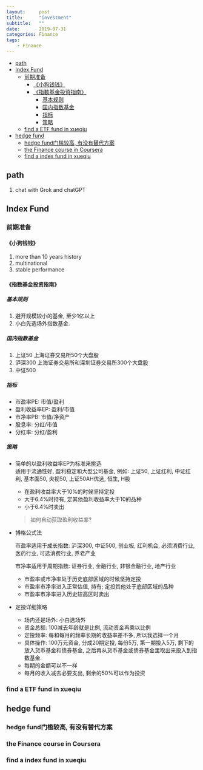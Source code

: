 ```yaml
---
layout:     post
title:      "investment"
subtitle:   ""
date:       2019-07-31
categories: Finance
tags:
    - Finance
---
```


- [path](#path)
- [Index Fund](#index-fund)
  - [前期准备](#前期准备)
    - [《小狗钱钱》](#小狗钱钱)
    - [《指数基金投资指南》](#指数基金投资指南)
      - [基本规则](#基本规则)
      - [国内指数基金](#国内指数基金)
      - [指标](#指标)
      - [策略](#策略)
  - [find a ETF fund in xueqiu](#find-a-etf-fund-in-xueqiu)
- [hedge fund](#hedge-fund)
  - [hedge fund门槛较高, 有没有替代方案](#hedge-fund门槛较高-有没有替代方案)
  - [the Finance course in Coursera](#the-finance-course-in-coursera)
  - [find a index fund in xueqiu](#find-a-index-fund-in-xueqiu)

## path

1. chat with Grok and chatGPT

## Index Fund

### 前期准备  

#### 《小狗钱钱》

1. more than 10 years history
2. multinational
3. stable performance

#### 《指数基金投资指南》

##### 基本规则

1. 避开规模较小的基金, 至少1亿以上
2. 小白先选场外指数基金.

##### 国内指数基金

1. 上证50
   上海证券交易所50个大盘股
2. 沪深300
   上海证券交易所和深圳证券交易所300个大盘股
3. 中证500

##### 指标

   - 市盈率PE: 市值/盈利
   - 盈利收益率EP: 盈利/市值
   - 市净率PB: 市值/净资产
   - 股息率: 分红/市值
   - 分红率: 分红/盈利

##### 策略

- 简单的以盈利收益率EP为标准来挑选  
  适用于流通性好, 盈利稳定和大型公司基金, 例如: 上证50, 上证红利, 中证红利, 基本面50, 央视50, 上证50AH优选, 恒生, H股
   - 在盈利收益率大于10%的时候坚持定投
   - 大于6.4%时持有, 定其他盈利收益率大于10的品种
   - 小于6.4%时卖出

   > 如何自动获取盈利收益率?

- 博格公式法

  市盈率适用于成长指数: 沪深300, 中证500, 创业板, 红利机会, 必须消费行业, 医药行业, 可选消费行业, 养老产业  

  市净率适用于周期指数: 证券行业, 金融行业, 非银金融行业, 地产行业

  - 市盈率或市净率处于历史底部区域的时候坚持定投
  - 市盈率市净率进入正常估值, 持有; 定投其他处于底部区域的品种
  - 市盈率市净率进入历史较高区时卖出

- 定投详细策略
  
  - 场内还是场外: 小白选场外 
  - 资金总额: 100减去年龄就是比例, 流动资金再乘以比例  
  - 定投频率: 每和每月的频率长期的收益率差不多, 所以我选择一个月
  - 具体操作: 100万元资金, 分成20期定投, 每份5万, 第一期投入5万, 剩下的放入货币基金和债券基金, 之后再从货币基金或债券基金里取出来投入到指数基金.
  - 每期的金额可以不一样
  - 每月的收入减去必要支出, 剩余的50%可以作为投资
  
### find a ETF fund in xueqiu

## hedge fund

### hedge fund门槛较高, 有没有替代方案
### the Finance course in Coursera
### find a index fund in xueqiu
